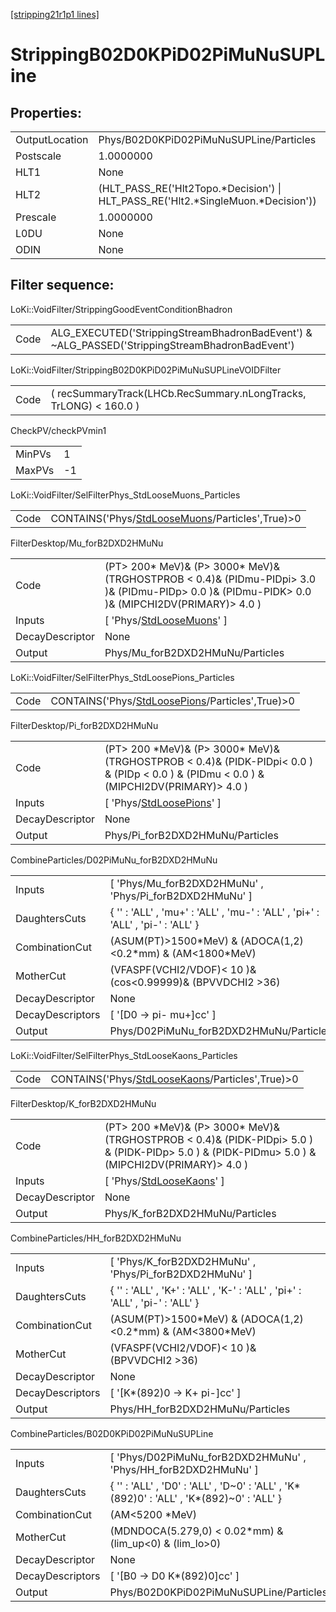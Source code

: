 [[stripping21r1p1 lines]](./stripping21r1p1-index)

# StrippingB02D0KPiD02PiMuNuSUPLine

## Properties:

|                |                                                                                     |
|----------------|-------------------------------------------------------------------------------------|
| OutputLocation | Phys/B02D0KPiD02PiMuNuSUPLine/Particles                                             |
| Postscale      | 1.0000000                                                                           |
| HLT1           | None                                                                                |
| HLT2           | (HLT_PASS_RE('Hlt2Topo.\*Decision') \| HLT_PASS_RE('Hlt2.\*SingleMuon.\*Decision')) |
| Prescale       | 1.0000000                                                                           |
| L0DU           | None                                                                                |
| ODIN           | None                                                                                |

## Filter sequence:

LoKi::VoidFilter/StrippingGoodEventConditionBhadron

|      |                                                                                                |
|------|------------------------------------------------------------------------------------------------|
| Code | ALG_EXECUTED('StrippingStreamBhadronBadEvent') & ~ALG_PASSED('StrippingStreamBhadronBadEvent') |

LoKi::VoidFilter/StrippingB02D0KPiD02PiMuNuSUPLineVOIDFilter

|      |                                                                   |
|------|-------------------------------------------------------------------|
| Code | ( recSummaryTrack(LHCb.RecSummary.nLongTracks, TrLONG) \< 160.0 ) |

CheckPV/checkPVmin1

|        |     |
|--------|-----|
| MinPVs | 1   |
| MaxPVs | -1  |

LoKi::VoidFilter/SelFilterPhys_StdLooseMuons_Particles

|      |                                                                                                     |
|------|-----------------------------------------------------------------------------------------------------|
| Code | CONTAINS('Phys/[StdLooseMuons](./stripping21r1p1-commonparticles-stdloosemuons)/Particles',True)\>0 |

FilterDesktop/Mu_forB2DXD2HMuNu

|                 |                                                                                                                                                       |
|-----------------|-------------------------------------------------------------------------------------------------------------------------------------------------------|
| Code            | (PT\> 200\* MeV)& (P\> 3000\* MeV)& (TRGHOSTPROB \< 0.4)& (PIDmu-PIDpi\> 3.0 )& (PIDmu-PIDp\> 0.0 )& (PIDmu-PIDK\> 0.0 )& (MIPCHI2DV(PRIMARY)\> 4.0 ) |
| Inputs          | [ 'Phys/[StdLooseMuons](./stripping21r1p1-commonparticles-stdloosemuons)' ]                                                                         |
| DecayDescriptor | None                                                                                                                                                  |
| Output          | Phys/Mu_forB2DXD2HMuNu/Particles                                                                                                                      |

LoKi::VoidFilter/SelFilterPhys_StdLoosePions_Particles

|      |                                                                                                     |
|------|-----------------------------------------------------------------------------------------------------|
| Code | CONTAINS('Phys/[StdLoosePions](./stripping21r1p1-commonparticles-stdloosepions)/Particles',True)\>0 |

FilterDesktop/Pi_forB2DXD2HMuNu

|                 |                                                                                                                                                |
|-----------------|------------------------------------------------------------------------------------------------------------------------------------------------|
| Code            | (PT\> 200 \*MeV)& (P\> 3000\* MeV)& (TRGHOSTPROB \< 0.4)& (PIDK-PIDpi\< 0.0 ) & (PIDp \< 0.0 ) & (PIDmu \< 0.0 ) & (MIPCHI2DV(PRIMARY)\> 4.0 ) |
| Inputs          | [ 'Phys/[StdLoosePions](./stripping21r1p1-commonparticles-stdloosepions)' ]                                                                  |
| DecayDescriptor | None                                                                                                                                           |
| Output          | Phys/Pi_forB2DXD2HMuNu/Particles                                                                                                               |

CombineParticles/D02PiMuNu_forB2DXD2HMuNu

|                  |                                                                                |
|------------------|--------------------------------------------------------------------------------|
| Inputs           | [ 'Phys/Mu_forB2DXD2HMuNu' , 'Phys/Pi_forB2DXD2HMuNu' ]                      |
| DaughtersCuts    | { '' : 'ALL' , 'mu+' : 'ALL' , 'mu-' : 'ALL' , 'pi+' : 'ALL' , 'pi-' : 'ALL' } |
| CombinationCut   | (ASUM(PT)\>1500\*MeV) & (ADOCA(1,2)\<0.2\*mm) & (AM\<1800\*MeV)                |
| MotherCut        | (VFASPF(VCHI2/VDOF)\< 10 )& (cos\<0.99999)& (BPVVDCHI2 \>36)                   |
| DecayDescriptor  | None                                                                           |
| DecayDescriptors | [ '[D0 -\> pi- mu+]cc' ]                                                   |
| Output           | Phys/D02PiMuNu_forB2DXD2HMuNu/Particles                                        |

LoKi::VoidFilter/SelFilterPhys_StdLooseKaons_Particles

|      |                                                                                                     |
|------|-----------------------------------------------------------------------------------------------------|
| Code | CONTAINS('Phys/[StdLooseKaons](./stripping21r1p1-commonparticles-stdloosekaons)/Particles',True)\>0 |

FilterDesktop/K_forB2DXD2HMuNu

|                 |                                                                                                                                                        |
|-----------------|--------------------------------------------------------------------------------------------------------------------------------------------------------|
| Code            | (PT\> 200 \*MeV)& (P\> 3000\* MeV)& (TRGHOSTPROB \< 0.4)& (PIDK-PIDpi\> 5.0 ) & (PIDK-PIDp\> 5.0 ) & (PIDK-PIDmu\> 5.0 ) & (MIPCHI2DV(PRIMARY)\> 4.0 ) |
| Inputs          | [ 'Phys/[StdLooseKaons](./stripping21r1p1-commonparticles-stdloosekaons)' ]                                                                          |
| DecayDescriptor | None                                                                                                                                                   |
| Output          | Phys/K_forB2DXD2HMuNu/Particles                                                                                                                        |

CombineParticles/HH_forB2DXD2HMuNu

|                  |                                                                              |
|------------------|------------------------------------------------------------------------------|
| Inputs           | [ 'Phys/K_forB2DXD2HMuNu' , 'Phys/Pi_forB2DXD2HMuNu' ]                     |
| DaughtersCuts    | { '' : 'ALL' , 'K+' : 'ALL' , 'K-' : 'ALL' , 'pi+' : 'ALL' , 'pi-' : 'ALL' } |
| CombinationCut   | (ASUM(PT)\>1500\*MeV) & (ADOCA(1,2)\<0.2\*mm) & (AM\<3800\*MeV)              |
| MotherCut        | (VFASPF(VCHI2/VDOF)\< 10 )& (BPVVDCHI2 \>36)                                 |
| DecayDescriptor  | None                                                                         |
| DecayDescriptors | [ '[K\*(892)0 -\> K+ pi-]cc' ]                                           |
| Output           | Phys/HH_forB2DXD2HMuNu/Particles                                             |

CombineParticles/B02D0KPiD02PiMuNuSUPLine

|                  |                                                                                            |
|------------------|--------------------------------------------------------------------------------------------|
| Inputs           | [ 'Phys/D02PiMuNu_forB2DXD2HMuNu' , 'Phys/HH_forB2DXD2HMuNu' ]                           |
| DaughtersCuts    | { '' : 'ALL' , 'D0' : 'ALL' , 'D~0' : 'ALL' , 'K\*(892)0' : 'ALL' , 'K\*(892)~0' : 'ALL' } |
| CombinationCut   | (AM\<5200 \*MeV)                                                                           |
| MotherCut        | (MDNDOCA(5.279,0) \< 0.02\*mm) & (lim_up\<0) & (lim_lo\>0)                                 |
| DecayDescriptor  | None                                                                                       |
| DecayDescriptors | [ '[B0 -\> D0 K\*(892)0]cc' ]                                                          |
| Output           | Phys/B02D0KPiD02PiMuNuSUPLine/Particles                                                    |
